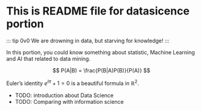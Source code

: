 # This is README file for datasicence portion

::: tip 0v0
We are drowning in data, but starving for knowledge!
:::

In this portion, you could know something about statistic, Machine Learning and AI that related to data mining.

$$
P(A|B) = \frac{P(B|A)P(B)}{P(A)}
$$

Euler’s identity $e^{i\pi}+1=0$ is a beautiful formula in $\mathbb{R}^2$.



- TODO: introduction about Data Science
- TODO: Comparing with information science
